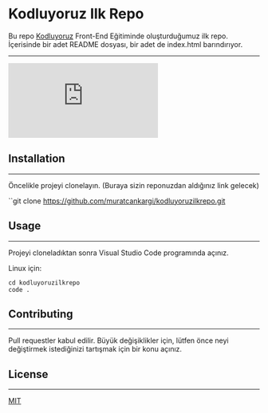 # Kodluyoruz Ilk Repo
Bu repo [Kodluyoruz](https://www.kodluyoruz.org/) Front-End Eğitiminde oluşturduğumuz ilk repo. İçerisinde bir adet README dosyası, bir adet de index.html barındırıyor.
***
![[image](https://raw.githubusercontent.com/Kodluyoruz/taskforce/main/git/odev1/figures/markdown.png)](https://github.com/muratcankargi/kodluyoruzilkrepo/blob/main/README.md)

## Installation
***
Öncelikle projeyi clonelayın. (Buraya sizin reponuzdan aldığınız link gelecek)

``git clone https://github.com/muratcankargi/kodluyoruzilkrepo.git

## Usage 
***
Projeyi cloneladıktan sonra Visual Studio Code programında açınız.

Linux için:
```
cd kodluyoruzilkrepo
code .
```
## Contributing
***
Pull requestler kabul edilir. Büyük değişiklikler için, lütfen önce neyi değiştirmek istediğinizi tartışmak için bir konu açınız.
## License
***
[MIT](https://choosealicense.com/licenses/mit/)

